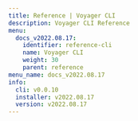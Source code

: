 ```yaml
---
title: Reference | Voyager CLI
description: Voyager CLI Reference
menu:
  docs_v2022.08.17:
    identifier: reference-cli
    name: Voyager CLI
    weight: 30
    parent: reference
menu_name: docs_v2022.08.17
info:
  cli: v0.0.10
  installer: v2022.08.17
  version: v2022.08.17
---
```


